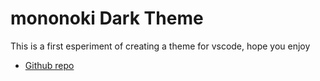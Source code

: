 # mononoki Dark Theme

This is a first esperiment of creating a theme for vscode, hope you enjoy

* [Github repo](https://github.com/brianT-CA/mononokiDarkTheme.git)

